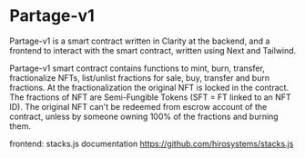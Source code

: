 # Partage-v1
Partage-v1 is a smart contract written in Clarity at the backend, and a frontend to interact with the smart contract, written using Next and Tailwind.

Partage-v1 smart contract contains functions to mint, burn, transfer, fractionalize NFTs, list/unlist fractions for sale, buy, transfer and burn fractions. At the fractionalization the original NFT is locked in the contract. The fractions of NFT are Semi-Fungible Tokens (SFT = FT linked to an NFT ID). The original NFT can't be redeemed from escrow account of the contract, unless by someone owning 100% of the fractions and burning them. 


frontend: stacks.js documentation https://github.com/hirosystems/stacks.js 
